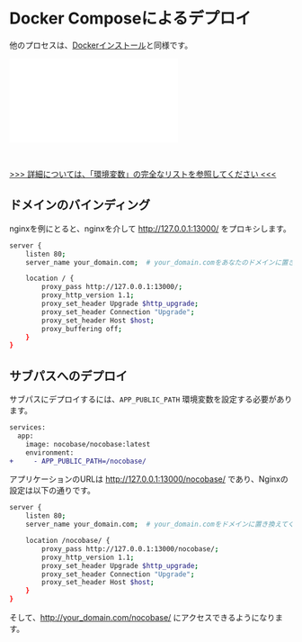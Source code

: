 # Docker Composeによるデプロイ

他のプロセスは、[Dockerインストール](/welcome/getting-started/installation/docker-compose)と同様です。

<embed src="./env-note.md"></embed>

<br />

[>>> 詳細については、「環境変数」の完全なリストを参照してください <<<](/welcome/getting-started/env)

## ドメインのバインディング

nginxを例にとると、nginxを介して http://127.0.0.1:13000/ をプロキシします。

```bash
server {
    listen 80;
    server_name your_domain.com;  # your_domain.comをあなたのドメインに置き換えてください

    location / {
        proxy_pass http://127.0.0.1:13000/;
        proxy_http_version 1.1;
        proxy_set_header Upgrade $http_upgrade;
        proxy_set_header Connection "Upgrade";
        proxy_set_header Host $host;
        proxy_buffering off;
    }
}
```

## サブパスへのデプロイ

サブパスにデプロイするには、`APP_PUBLIC_PATH` 環境変数を設定する必要があります。

```diff
services:
  app:
    image: nocobase/nocobase:latest
    environment:
+     - APP_PUBLIC_PATH=/nocobase/
```

アプリケーションのURLは http://127.0.0.1:13000/nocobase/ であり、Nginxの設定は以下の通りです。

```bash
server {
    listen 80;
    server_name your_domain.com;  # your_domain.comをドメインに置き換えてください

    location /nocobase/ {
        proxy_pass http://127.0.0.1:13000/nocobase/;
        proxy_http_version 1.1;
        proxy_set_header Upgrade $http_upgrade;
        proxy_set_header Connection "Upgrade";
        proxy_set_header Host $host;
    }
}
```

そして、http://your_domain.com/nocobase/ にアクセスできるようになります。

